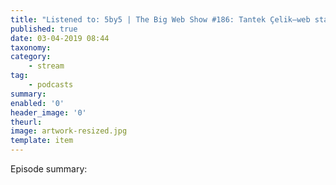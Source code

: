 ```yaml
---
title: "Listened to: 5by5 | The Big Web Show #186: Tantek Çelik—web standards, toolchains, and the decentralized web"
published: true
date: 03-04-2019 08:44
taxonomy:
category:
	- stream
tag:
	- podcasts
summary:
enabled: '0'
header_image: '0'
theurl: 
image: artwork-resized.jpg
template: item
---
```

 
Episode summary: 
